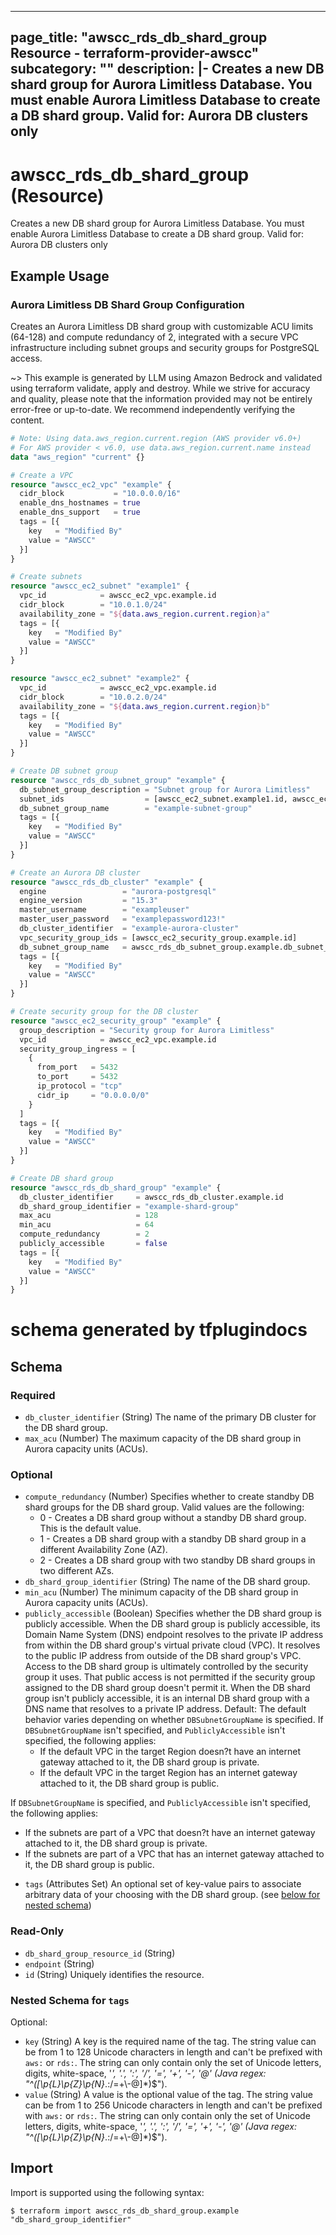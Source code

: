 
---
page_title: "awscc_rds_db_shard_group Resource - terraform-provider-awscc"
subcategory: ""
description: |-
  Creates a new DB shard group for Aurora Limitless Database. You must enable Aurora Limitless Database to create a DB shard group.
  Valid for: Aurora DB clusters only
---

# awscc_rds_db_shard_group (Resource)

Creates a new DB shard group for Aurora Limitless Database. You must enable Aurora Limitless Database to create a DB shard group.
 Valid for: Aurora DB clusters only

## Example Usage

### Aurora Limitless DB Shard Group Configuration

Creates an Aurora Limitless DB shard group with customizable ACU limits (64-128) and compute redundancy of 2, integrated with a secure VPC infrastructure including subnet groups and security groups for PostgreSQL access.

~> This example is generated by LLM using Amazon Bedrock and validated using terraform validate, apply and destroy. While we strive for accuracy and quality, please note that the information provided may not be entirely error-free or up-to-date. We recommend independently verifying the content.

```terraform
# Note: Using data.aws_region.current.region (AWS provider v6.0+)
# For AWS provider < v6.0, use data.aws_region.current.name instead
data "aws_region" "current" {}

# Create a VPC
resource "awscc_ec2_vpc" "example" {
  cidr_block           = "10.0.0.0/16"
  enable_dns_hostnames = true
  enable_dns_support   = true
  tags = [{
    key   = "Modified By"
    value = "AWSCC"
  }]
}

# Create subnets
resource "awscc_ec2_subnet" "example1" {
  vpc_id            = awscc_ec2_vpc.example.id
  cidr_block        = "10.0.1.0/24"
  availability_zone = "${data.aws_region.current.region}a"
  tags = [{
    key   = "Modified By"
    value = "AWSCC"
  }]
}

resource "awscc_ec2_subnet" "example2" {
  vpc_id            = awscc_ec2_vpc.example.id
  cidr_block        = "10.0.2.0/24"
  availability_zone = "${data.aws_region.current.region}b"
  tags = [{
    key   = "Modified By"
    value = "AWSCC"
  }]
}

# Create DB subnet group
resource "awscc_rds_db_subnet_group" "example" {
  db_subnet_group_description = "Subnet group for Aurora Limitless"
  subnet_ids                  = [awscc_ec2_subnet.example1.id, awscc_ec2_subnet.example2.id]
  db_subnet_group_name        = "example-subnet-group"
  tags = [{
    key   = "Modified By"
    value = "AWSCC"
  }]
}

# Create an Aurora DB cluster
resource "awscc_rds_db_cluster" "example" {
  engine                 = "aurora-postgresql"
  engine_version         = "15.3"
  master_username        = "exampleuser"
  master_user_password   = "examplepassword123!"
  db_cluster_identifier  = "example-aurora-cluster"
  vpc_security_group_ids = [awscc_ec2_security_group.example.id]
  db_subnet_group_name   = awscc_rds_db_subnet_group.example.db_subnet_group_name
  tags = [{
    key   = "Modified By"
    value = "AWSCC"
  }]
}

# Create security group for the DB cluster
resource "awscc_ec2_security_group" "example" {
  group_description = "Security group for Aurora Limitless"
  vpc_id            = awscc_ec2_vpc.example.id
  security_group_ingress = [
    {
      from_port   = 5432
      to_port     = 5432
      ip_protocol = "tcp"
      cidr_ip     = "0.0.0.0/0"
    }
  ]
  tags = [{
    key   = "Modified By"
    value = "AWSCC"
  }]
}

# Create DB shard group
resource "awscc_rds_db_shard_group" "example" {
  db_cluster_identifier     = awscc_rds_db_cluster.example.id
  db_shard_group_identifier = "example-shard-group"
  max_acu                   = 128
  min_acu                   = 64
  compute_redundancy        = 2
  publicly_accessible       = false
  tags = [{
    key   = "Modified By"
    value = "AWSCC"
  }]
}
```

# schema generated by tfplugindocs
## Schema

### Required

- `db_cluster_identifier` (String) The name of the primary DB cluster for the DB shard group.
- `max_acu` (Number) The maximum capacity of the DB shard group in Aurora capacity units (ACUs).

### Optional

- `compute_redundancy` (Number) Specifies whether to create standby DB shard groups for the DB shard group. Valid values are the following:
  +  0 - Creates a DB shard group without a standby DB shard group. This is the default value.
  +  1 - Creates a DB shard group with a standby DB shard group in a different Availability Zone (AZ).
  +  2 - Creates a DB shard group with two standby DB shard groups in two different AZs.
- `db_shard_group_identifier` (String) The name of the DB shard group.
- `min_acu` (Number) The minimum capacity of the DB shard group in Aurora capacity units (ACUs).
- `publicly_accessible` (Boolean) Specifies whether the DB shard group is publicly accessible.
 When the DB shard group is publicly accessible, its Domain Name System (DNS) endpoint resolves to the private IP address from within the DB shard group's virtual private cloud (VPC). It resolves to the public IP address from outside of the DB shard group's VPC. Access to the DB shard group is ultimately controlled by the security group it uses. That public access is not permitted if the security group assigned to the DB shard group doesn't permit it.
 When the DB shard group isn't publicly accessible, it is an internal DB shard group with a DNS name that resolves to a private IP address.
 Default: The default behavior varies depending on whether ``DBSubnetGroupName`` is specified.
 If ``DBSubnetGroupName`` isn't specified, and ``PubliclyAccessible`` isn't specified, the following applies:
  +  If the default VPC in the target Region doesn?t have an internet gateway attached to it, the DB shard group is private.
  +  If the default VPC in the target Region has an internet gateway attached to it, the DB shard group is public.
  
 If ``DBSubnetGroupName`` is specified, and ``PubliclyAccessible`` isn't specified, the following applies:
  +  If the subnets are part of a VPC that doesn?t have an internet gateway attached to it, the DB shard group is private.
  +  If the subnets are part of a VPC that has an internet gateway attached to it, the DB shard group is public.
- `tags` (Attributes Set) An optional set of key-value pairs to associate arbitrary data of your choosing with the DB shard group. (see [below for nested schema](#nestedatt--tags))

### Read-Only

- `db_shard_group_resource_id` (String)
- `endpoint` (String)
- `id` (String) Uniquely identifies the resource.

<a id="nestedatt--tags"></a>
### Nested Schema for `tags`

Optional:

- `key` (String) A key is the required name of the tag. The string value can be from 1 to 128 Unicode characters in length and can't be prefixed with ``aws:`` or ``rds:``. The string can only contain only the set of Unicode letters, digits, white-space, '_', '.', ':', '/', '=', '+', '-', '@' (Java regex: "^([\\p{L}\\p{Z}\\p{N}_.:/=+\\-@]*)$").
- `value` (String) A value is the optional value of the tag. The string value can be from 1 to 256 Unicode characters in length and can't be prefixed with ``aws:`` or ``rds:``. The string can only contain only the set of Unicode letters, digits, white-space, '_', '.', ':', '/', '=', '+', '-', '@' (Java regex: "^([\\p{L}\\p{Z}\\p{N}_.:/=+\\-@]*)$").

## Import

Import is supported using the following syntax:

```shell
$ terraform import awscc_rds_db_shard_group.example "db_shard_group_identifier"
```
